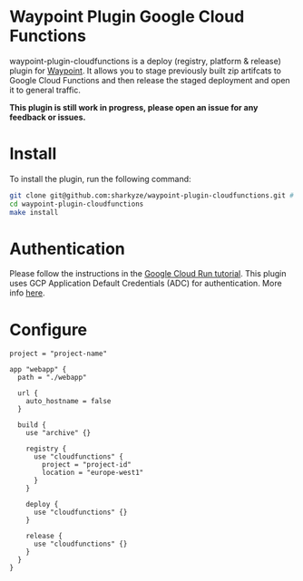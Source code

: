 # Waypoint Plugin Google Cloud Functions

waypoint-plugin-cloudfunctions is a deploy (registry, platform & release) plugin for [Waypoint](https://github.com/hashicorp/waypoint).
It allows you to stage previously built zip artifcats to Google Cloud Functions and then release the staged deployment and open it to general traffic.

**This plugin is still work in progress, please open an issue for any feedback or issues.**

# Install
To install the plugin, run the following command:

````bash
git clone git@github.com:sharkyze/waypoint-plugin-cloudfunctions.git # or gh repo clone sharkyze/waypoint-plugin-cloudfunctions
cd waypoint-plugin-cloudfunctions
make install
````

# Authentication
Please follow the instructions in the [Google Cloud Run tutorial](https://learn.hashicorp.com/tutorials/waypoint/google-cloud-run?in=waypoint/deploy-google-cloud#authenticate-to-google-cloud).
This plugin uses GCP Application Default Credentials (ADC) for authentication. More info [here](https://cloud.google.com/docs/authentication/production).

# Configure
```hcl
project = "project-name"

app "webapp" {
  path = "./webapp"
  
  url {
    auto_hostname = false
  }

  build {
    use "archive" {}

    registry {
      use "cloudfunctions" {
        project = "project-id"
        location = "europe-west1"
      }
    }

    deploy {
      use "cloudfunctions" {}
    }
    
    release {
      use "cloudfunctions" {}
    }
  }
}
```
